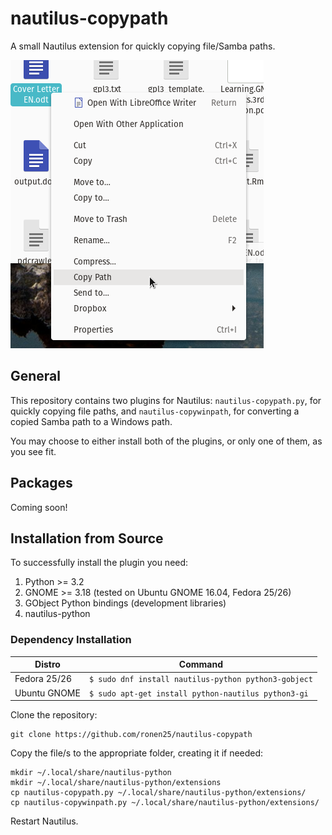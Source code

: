 # nautilus-copypath
A small Nautilus extension for quickly copying file/Samba paths.

![Screenshot](https://github.com/ronen25/nautilus-copypath/blob/master/nautilus_copypath_screenshot.png)

## General
This repository contains two plugins for Nautilus: `nautilus-copypath.py`, for quickly copying file paths,
and `nautilus-copywinpath`, for converting a copied Samba path to a Windows path.

You may choose to either install both of the plugins, or only one of them, as you see fit.

## Packages
Coming soon!

## Installation from Source
To successfully install the plugin you need:
1. Python >= 3.2
2. GNOME >= 3.18 (tested on Ubuntu GNOME 16.04, Fedora 25/26)
3. GObject Python bindings (development libraries)
4. nautilus-python

### Dependency Installation
| Distro | Command|
|--------|--------|
| Fedora 25/26 | ``` $ sudo dnf install nautilus-python python3-gobject ``` |
| Ubuntu GNOME | ``` $ sudo apt-get install python-nautilus python3-gi ``` |

Clone the repository:
```
git clone https://github.com/ronen25/nautilus-copypath
```

Copy the file/s to the appropriate folder, creating it if needed:
```
mkdir ~/.local/share/nautilus-python
mkdir ~/.local/share/nautilus-python/extensions
cp nautilus-copypath.py ~/.local/share/nautilus-python/extensions/
cp nautilus-copywinpath.py ~/.local/share/nautilus-python/extensions/
```

Restart Nautilus.
